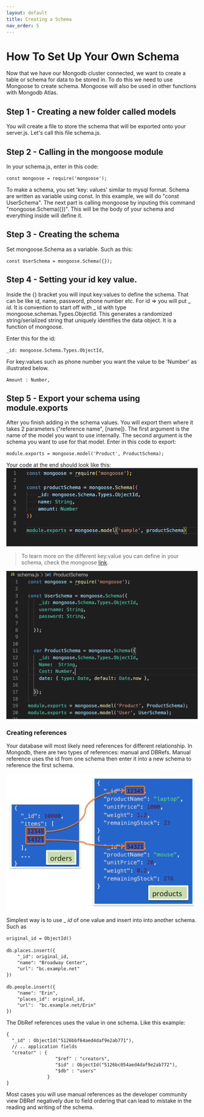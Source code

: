 ```yaml
---
layout: default
title: Creating a Schema
nav_order: 5
---
```


# How To Set Up Your Own Schema

Now that we have our Mongodb cluster connected, we want to create a table or schema for data to be stored in.
To do this we need to use Mongoose to create schema. Mongoose will also be used in other functions with Mongodb Atlas.

## Step 1 - Creating a new folder called models

You will create a file to store the schema that will be exported onto your server.js.
Let's call this file schema.js.

## Step 2 - Calling in the mongoose module
In your schema.js, enter in this code:
```
const mongoose = require('mongoose');
```
To make a schema, you set 'key: values' similar to mysql format. Schema are written as variable using const. 
In this example, we will do "const UserSchema". The next part is calling mongoose by inputing this command "mongoose.Schema({})". This will be the body of your schema and everything inside will define it. 

## Step 3 - Creating the schema
Set mongoose.Schema as a variable. Such as this:

```
const UserSchema = mongoose.Schema({});
```

## Step 4 - Setting your id key value.
Inside the {} bracket you will input key:values to define the schema. That can be like id, name, password, phone number etc. 
For id => you will put _ _id_.
It is convention to start off with _ id with type mongoose.schemas.Types.ObjectId. This generates a randomized string/serialized string that uniquely identifies the data object. It is a function of mongoose.

Enter this for the id:

```
_id: mongoose.Schema.Types.ObjectId,
```
For key:values such as phone number you want the value to be 'Number' as illustrated below.

```
Amount : Number,
```

## Step 5 - Export your schema using module.exports
After you finish adding in the schema values. You will export them where it takes 2 parameters ("reference name", [name]). The first argument is the name of the model you want to use internally. The second argument is the schema you want to use for that model.
Enter in this code to export:
```
module.exports = mongoose.model('Product', ProductSchema);
```

Your code at the end should look like this: 
![mongoschema](https://github.com/eswong610/user-guide-docs/blob/gh-pages/docs/mongoschema.png?raw=true)


>To learn more on the different key:value you can define in your schema, check the mongoose [link](https://mongoosejs.com/docs/guide.html).

![mongo](https://github.com/eswong610/user-guide-docs/blob/gh-pages/assets/images/schemajs.png?raw=true)


### Creating references

Your database will most likely need references for different relationship. In Mongodb, there are two types of references: manual and DBRefs. Manual reference uses the id from one schema then enter it into a new schema to reference the first schema.

![reference](https://github.com/eswong610/user-guide-docs/blob/gh-pages/assets/images/reference.png?raw=true)

Simplest way is to use _ _id_ of one value and insert into into another schema. Such as
```
original_id = ObjectId()

db.places.insert({
    "_id": original_id,
    "name": "Broadway Center",
    "url": "bc.example.net"
})

db.people.insert({
    "name": "Erin",
    "places_id": original_id,
    "url":  "bc.example.net/Erin"
})
```

The DbRef references uses the value in one schema. Like this example:

```
{
  "_id" : ObjectId("5126bbf64aed4daf9e2ab771"),
  // .. application fields
  "creator" : {
                  "$ref" : "creators",
                  "$id" : ObjectId("5126bc054aed4daf9e2ab772"),
                  "$db" : "users"
               }
}
```

Most cases you will use manual references as the developer community view DBRef negatively due to field ordering that can lead to mistake in the reading and writing of the schema.

